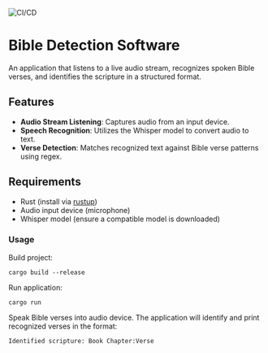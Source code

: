 ![CI/CD](https://github.com/chornge/easy_sermon/actions/workflows/build.yml/badge.svg?branch=main)

# Bible Detection Software

An application that listens to a live audio stream, recognizes spoken Bible verses, and identifies the scripture in a structured format.

## Features

- **Audio Stream Listening**: Captures audio from an input device.
- **Speech Recognition**: Utilizes the Whisper model to convert audio to text.
- **Verse Detection**: Matches recognized text against Bible verse patterns using regex.

## Requirements

- Rust (install via [rustup](https://rustup.rs/))
- Audio input device (microphone)
- Whisper model (ensure a compatible model is downloaded)

### Usage

Build project:

```
cargo build --release
```

Run application:

```
cargo run
```

Speak Bible verses into audio device. The application will identify and print recognized verses in the format:

```
Identified scripture: Book Chapter:Verse
```
